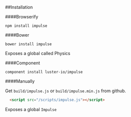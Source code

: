 ##Installation

####Browserify
```
npm install impulse
```

####Bower

```
bower install impulse
```
Exposes a global called Physics

####Component

```
component install luster-io/impulse
```

####Manually

Get `build/impulse.js` or `build/impulse.min.js` from github.

```html
  <script src="/scripts/impulse.js"></script>
``` 

Exposes a global `Impulse`
